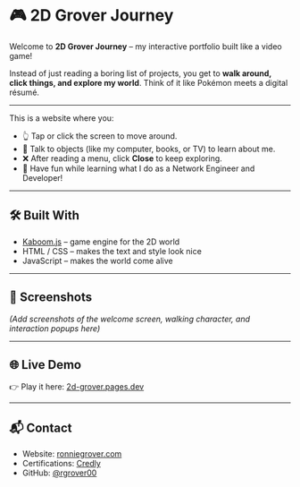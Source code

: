 # 🎮 2D Grover Journey

Welcome to **2D Grover Journey** – my interactive portfolio built like a video game!

Instead of just reading a boring list of projects, you get to **walk around, click things, and explore my world**. Think of it like Pokémon meets a digital résumé.

---

This is a website where you:

* 👆 Tap or click the screen to move around.
* 💬 Talk to objects (like my computer, books, or TV) to learn about me.
* ❌ After reading a menu, click **Close** to keep exploring.
* 🎉 Have fun while learning what I do as a Network Engineer and Developer!

---

## 🛠 Built With

* [Kaboom.js](https://kaboomjs.com/) – game engine for the 2D world
* HTML / CSS – makes the text and style look nice
* JavaScript – makes the world come alive

---

## 📸 Screenshots

*(Add screenshots of the welcome screen, walking character, and interaction popups here)*

---

## 🌐 Live Demo

👉 Play it here: [2d-grover.pages.dev](https://2d-grover.pages.dev/)

---

## 📬 Contact

* Website: [ronniegrover.com](https://ronniegrover.com)
* Certifications: [Credly](https://www.credly.com/users/ronniegrover)
* GitHub: [@rgrover00](https://github.com/rgrover00)
